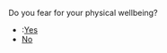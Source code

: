 <p>Do you fear for your physical wellbeing?</p><blockquote></blockquote><article><ul>
<li>:<a href="organisations?services=physical_security">Yes</a></li>
<li><a href="../no_physical_risk">No</a></li>
</ul>
</article>